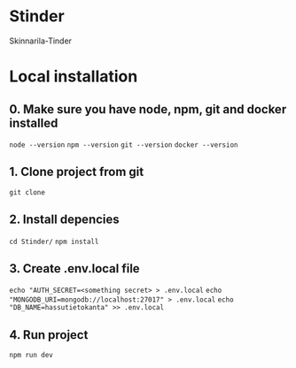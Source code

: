 # Stinder
Skinnarila-Tinder

# Local installation

## 0. Make sure you have node, npm, git and docker installed

```node --version```
```npm --version```
```git --version```
```docker --version```

## 1. Clone project from git

```git clone ```

## 2. Install depencies

```cd Stinder/```
```npm install```

## 3. Create .env.local file
```echo "AUTH_SECRET=<something secret> > .env.local```
```echo "MONGODB_URI=mongodb://localhost:27017" > .env.local```
```echo "DB_NAME=hassutietokanta" >> .env.local```

## 4. Run project
```npm run dev```


